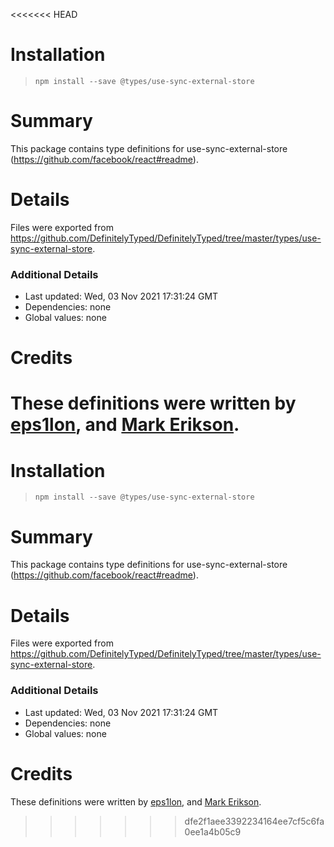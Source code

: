 <<<<<<< HEAD
# Installation
> `npm install --save @types/use-sync-external-store`

# Summary
This package contains type definitions for use-sync-external-store (https://github.com/facebook/react#readme).

# Details
Files were exported from https://github.com/DefinitelyTyped/DefinitelyTyped/tree/master/types/use-sync-external-store.

### Additional Details
 * Last updated: Wed, 03 Nov 2021 17:31:24 GMT
 * Dependencies: none
 * Global values: none

# Credits
These definitions were written by [eps1lon](https://github.com/eps1lon), and [Mark Erikson](https://github.com/markerikson).
=======
# Installation
> `npm install --save @types/use-sync-external-store`

# Summary
This package contains type definitions for use-sync-external-store (https://github.com/facebook/react#readme).

# Details
Files were exported from https://github.com/DefinitelyTyped/DefinitelyTyped/tree/master/types/use-sync-external-store.

### Additional Details
 * Last updated: Wed, 03 Nov 2021 17:31:24 GMT
 * Dependencies: none
 * Global values: none

# Credits
These definitions were written by [eps1lon](https://github.com/eps1lon), and [Mark Erikson](https://github.com/markerikson).
>>>>>>> dfe2f1aee3392234164ee7cf5c6fa0ee1a4b05c9
